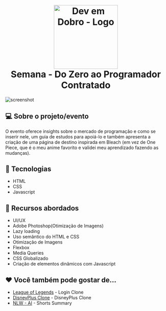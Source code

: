 <h1 align="center">
  <br>
  <a href="https://devemdobro.com" target="_blank"><img src="https://devemdobro.com/wp-content/uploads/2022/12/PNG-Semana-do-zero-ao-programador-contratado-2-1-300x125.png" alt="Dev em Dobro - Logo" width="200"></a>
  <br>
  Semana - Do Zero ao Programador Contratado
  <br>
</h1>

<h4 align="center"></h4>

![screenshot](https://github.com/kaiawerb/bleach/assets/30848004/57f196ba-14d9-455f-a907-c33753cff44b)

## 💻 Sobre o projeto/evento

<p>O evento oferece insights sobre o mercado de programação e como se inserir nele, um guia de estudos para apoiá-lo e também apresenta a criação de uma página de destino inspirada em Bleach (em vez de One Piece, que é o meu anime favorito e validei meu aprendizado fazendo as mudanças).</p>

## 🚀 Tecnologias

* HTML
* CSS
* Javascript

## 📔 Recursos abordados

* UI/UX
* Adobe Photoshop(Otimização de Imagens)
* Lazy loading
* Uso semântico do HTML e CSS
* Otimização de Imagens
* Flexbox
* Media Queries
* CSS Globalizado
* Criação de elementos dinâmicos com Javascript

## ❤ Você também pode gostar de...

- [League of Legends](https://github.com/kaiawerb/leagueoflegends-login) - Login Clone
- [DisneyPlus Clone](https://github.com/kaiawerb/DisneyPlus) - DisneyPlus Clone
- [NLW - AI](https://github.com/kaiawerb/nlw-ai) - Shorts Summary
